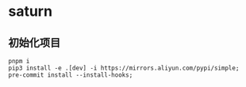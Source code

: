# saturn

## 初始化项目

```shell
pnpm i
pip3 install -e .[dev] -i https://mirrors.aliyun.com/pypi/simple;
pre-commit install --install-hooks;
```
